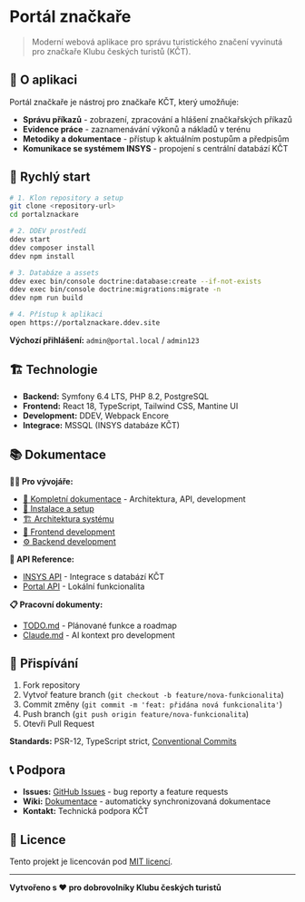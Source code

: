 # Portál značkaře

> Moderní webová aplikace pro správu turistického značení vyvinutá pro značkaře Klubu českých turistů (KČT).

## 🎯 O aplikaci

Portál značkaře je nástroj pro značkaře KČT, který umožňuje:
- **Správu příkazů** - zobrazení, zpracování a hlášení značkařských příkazů
- **Evidence práce** - zaznamenávání výkonů a nákladů v terénu  
- **Metodiky a dokumentace** - přístup k aktuálním postupům a předpisům
- **Komunikace se systémem INSYS** - propojení s centrální databází KČT

## 🚀 Rychlý start

```bash
# 1. Klon repository a setup
git clone <repository-url>
cd portalznackare

# 2. DDEV prostředí  
ddev start
ddev composer install
ddev npm install

# 3. Databáze a assets
ddev exec bin/console doctrine:database:create --if-not-exists
ddev exec bin/console doctrine:migrations:migrate -n
ddev npm run build

# 4. Přístup k aplikaci
open https://portalznackare.ddev.site
```

**Výchozí přihlášení:** `admin@portal.local` / `admin123`

## 🏗️ Technologie

- **Backend:** Symfony 6.4 LTS, PHP 8.2, PostgreSQL
- **Frontend:** React 18, TypeScript, Tailwind CSS, Mantine UI
- **Development:** DDEV, Webpack Encore
- **Integrace:** MSSQL (INSYS databáze KČT)

## 📚 Dokumentace

**👨‍💻 Pro vývojáře:**
- [📖 Kompletní dokumentace](docs/) - Architektura, API, development
- [🚀 Instalace a setup](docs/getting-started/installation.md)
- [🏗️ Architektura systému](docs/architecture/)
- [🎨 Frontend development](docs/frontend/)
- [⚙️ Backend development](docs/backend/)

**🔌 API Reference:**
- [INSYS API](docs/api/insys.md) - Integrace s databází KČT
- [Portal API](docs/api/portal.md) - Lokální funkcionalita

**📋 Pracovní dokumenty:**
- [TODO.md](TODO.md) - Plánované funkce a roadmap
- [Claude.md](Claude.md) - AI kontext pro development

## 🤝 Přispívání

1. Fork repository
2. Vytvoř feature branch (`git checkout -b feature/nova-funkcionalita`)
3. Commit změny (`git commit -m 'feat: přidána nová funkcionalita'`)
4. Push branch (`git push origin feature/nova-funkcionalita`)  
5. Otevři Pull Request

**Standards:** PSR-12, TypeScript strict, [Conventional Commits](https://www.conventionalcommits.org/)

## 📞 Podpora

- **Issues:** [GitHub Issues](../../issues) - bug reporty a feature requests
- **Wiki:** [Dokumentace](../../wiki) - automaticky synchronizovaná dokumentace
- **Kontakt:** Technická podpora KČT

## 📄 Licence

Tento projekt je licencován pod [MIT licencí](LICENSE).

---

**Vytvořeno s ❤️ pro dobrovolníky Klubu českých turistů**
